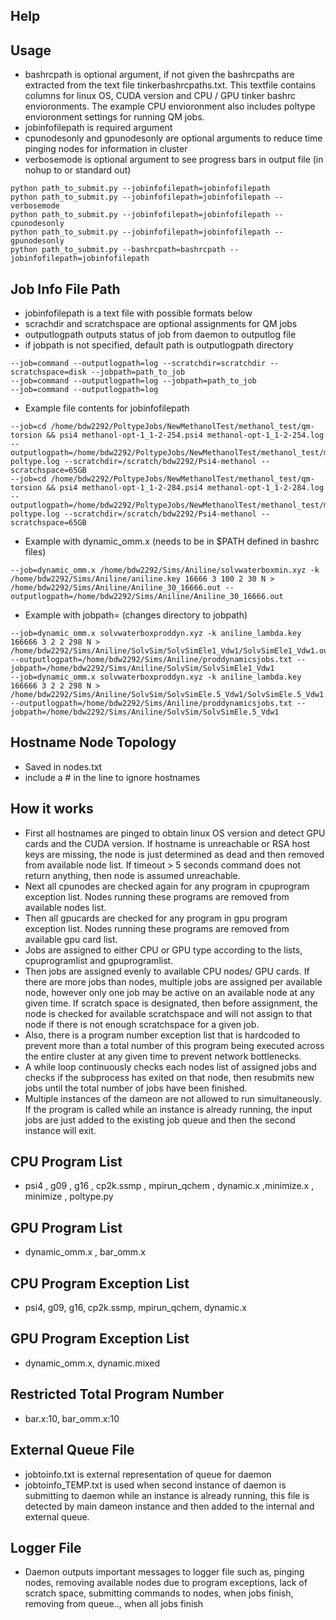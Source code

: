 ## Help

## Usage
* bashrcpath is optional argument, if not given the bashrcpaths are extracted from the text file tinkerbashrcpaths.txt. This textfile contains columns for linux OS, CUDA version and CPU / GPU tinker bashrc envioronments. The example CPU envioronment also includes poltype envioronment settings for running QM jobs.
* jobinfofilepath is required argument
* cpunodesonly and gpunodesonly are optional arguments to reduce time pinging nodes for information in cluster 
* verbosemode is optional argument to see progress bars in output file (in nohup to or standard out)
```
python path_to_submit.py --jobinfofilepath=jobinfofilepath
python path_to_submit.py --jobinfofilepath=jobinfofilepath --verbosemode
python path_to_submit.py --jobinfofilepath=jobinfofilepath --cpunodesonly
python path_to_submit.py --jobinfofilepath=jobinfofilepath --gpunodesonly
python path_to_submit.py --bashrcpath=bashrcpath --jobinfofilepath=jobinfofilepath

```

## Job Info File Path
* jobinfofilepath is a text file with possible formats below
* scrachdir and scratchspace are optional assignments for QM jobs
* outputlogpath outputs status of job from daemon to outputlog file 
* if jobpath is not specified, default path is outputlogpath directory

```
--job=command --outputlogpath=log --scratchdir=scratchdir --scratchspace=disk --jobpath=path_to_job
--job=command --outputlogpath=log --jobpath=path_to_job
--job=command --outputlogpath=log
```

* Example file contents for jobinfofilepath
```
--job=cd /home/bdw2292/PoltypeJobs/NewMethanolTest/methanol_test/qm-torsion && psi4 methanol-opt-1_1-2-254.psi4 methanol-opt-1_1-2-254.log --outputlogpath=/home/bdw2292/PoltypeJobs/NewMethanolTest/methanol_test/methanol-poltype.log --scratchdir=/scratch/bdw2292/Psi4-methanol --scratchspace=65GB
--job=cd /home/bdw2292/PoltypeJobs/NewMethanolTest/methanol_test/qm-torsion && psi4 methanol-opt-1_1-2-284.psi4 methanol-opt-1_1-2-284.log --outputlogpath=/home/bdw2292/PoltypeJobs/NewMethanolTest/methanol_test/methanol-poltype.log --scratchdir=/scratch/bdw2292/Psi4-methanol --scratchspace=65GB
```

* Example with dynamic_omm.x (needs to be in $PATH defined in bashrc files)
```
--job=dynamic_omm.x /home/bdw2292/Sims/Aniline/solvwaterboxmin.xyz -k /home/bdw2292/Sims/Aniline/aniline.key 16666 3 100 2 30 N > /home/bdw2292/Sims/Aniline/Aniline_30_16666.out --outputlogpath=/home/bdw2292/Sims/Aniline/Aniline_30_16666.out
```
* Example with jobpath= (changes directory to jobpath)
```
--job=dynamic_omm.x solvwaterboxproddyn.xyz -k aniline_lambda.key 166666 3 2 2 298 N > /home/bdw2292/Sims/Aniline/SolvSim/SolvSimEle1_Vdw1/SolvSimEle1_Vdw1.out --outputlogpath=/home/bdw2292/Sims/Aniline/proddynamicsjobs.txt --jobpath=/home/bdw2292/Sims/Aniline/SolvSim/SolvSimEle1_Vdw1
--job=dynamic_omm.x solvwaterboxproddyn.xyz -k aniline_lambda.key 166666 3 2 2 298 N > /home/bdw2292/Sims/Aniline/SolvSim/SolvSimEle.5_Vdw1/SolvSimEle.5_Vdw1.out --outputlogpath=/home/bdw2292/Sims/Aniline/proddynamicsjobs.txt --jobpath=/home/bdw2292/Sims/Aniline/SolvSim/SolvSimEle.5_Vdw1
```



## Hostname Node Topology
* Saved in nodes.txt
* include a \# in the line to ignore hostnames


## How it works
* First all hostnames are pinged to obtain linux OS version and detect GPU cards and the CUDA version. If hostname is unreachable or RSA host keys are missing, the node is just determined as dead and then removed from available node list. If timeout > 5 seconds command does not return anything, then node is assumed unreachable.
* Next all cpunodes are checked again for any program in cpuprogram exception list. Nodes running these programs are removed from available nodes list.
* Then all gpucards are checked for any program in gpu program exception list. Nodes running these programs are removed from available gpu card list.
* Jobs are assigned to either CPU or GPU type according to the lists, cpuprogramlist and gpuprogramlist.
* Then jobs are assigned evenly to available CPU nodes/ GPU cards. If there are more jobs than nodes, multiple jobs are assigned per available node, however only one job may be active on an available node at any given time. If scratch space is designated, then before assignment, the node is checked for available scratchspace and will not assign to that node if there is not enough scratchspace for a given job.
* Also, there is a program number exception list that is hardcoded to prevent more than a total number of this program being executed across the entire cluster at any given time to prevent network bottlenecks.
* A while loop continuously checks each nodes list of assigned jobs and checks if the subprocess has exited on that node, then resubmits new jobs until the total number of jobs have been finished. 
* Multiple instances of the dameon are not allowed to run simultaneously. If the program is called while an instance is already running, the input jobs are just added to the existing job queue and then the second instance will exit.

## CPU Program List
* psi4 , g09 , g16 , cp2k.ssmp , mpirun_qchem , dynamic.x ,minimize.x , minimize , poltype.py

## GPU Program List
* dynamic_omm.x , bar_omm.x 
 
## CPU Program Exception List
* psi4, g09, g16, cp2k.ssmp, mpirun_qchem, dynamic.x

## GPU Program Exception List
* dynamic_omm.x, dynamic.mixed

## Restricted Total Program Number
* bar.x:10, bar_omm.x:10

## External Queue File
* jobtoinfo.txt is external representation of queue for daemon
* jobtoinfo_TEMP.txt is used when second instance of daemon is submitting to daemon while an instance is already running, this file is detected by main dameon instance and then added to the internal and external queue.

## Logger File
* Daemon outputs important messages to logger file such as, pinging nodes, removing available nodes due to program exceptions, lack of scratch space, submitting commands to nodes, when jobs finish, removing from queue.., when all jobs finish
